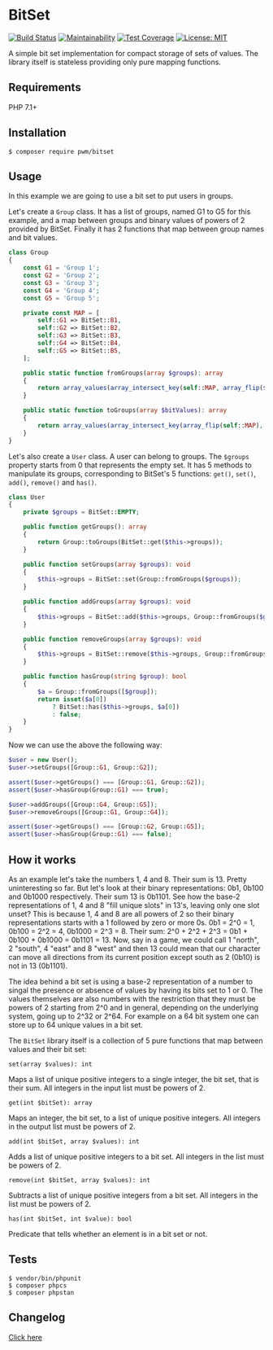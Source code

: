 # BitSet

[![Build Status](https://travis-ci.org/pwm/bitset.svg?branch=master)](https://travis-ci.org/pwm/bitset)
[![Maintainability](https://api.codeclimate.com/v1/badges/8a9d4702ab0538377dfc/maintainability)](https://codeclimate.com/github/pwm/bitset/maintainability)
[![Test Coverage](https://api.codeclimate.com/v1/badges/8a9d4702ab0538377dfc/test_coverage)](https://codeclimate.com/github/pwm/bitset/test_coverage)
[![License: MIT](https://img.shields.io/badge/License-MIT-yellow.svg)](https://opensource.org/licenses/MIT)

A simple bit set implementation for compact storage of sets of values. The library itself is stateless providing only pure mapping functions.

## Requirements

PHP 7.1+

## Installation

    $ composer require pwm/bitset

## Usage

In this example we are going to use a bit set to put users in groups.

Let's create a `Group` class. It has a list of groups, named G1 to G5 for this example, and a map between groups and binary values of powers of 2 provided by BitSet. Finally it has 2 functions that map between group names and bit values.

```php
class Group
{
    const G1 = 'Group 1';
    const G2 = 'Group 2';
    const G3 = 'Group 3';
    const G4 = 'Group 4';
    const G5 = 'Group 5';

    private const MAP = [
        self::G1 => BitSet::B1,
        self::G2 => BitSet::B2,
        self::G3 => BitSet::B3,
        self::G4 => BitSet::B4,
        self::G5 => BitSet::B5,
    ];

    public static function fromGroups(array $groups): array
    {
        return array_values(array_intersect_key(self::MAP, array_flip($groups)));
    }

    public static function toGroups(array $bitValues): array
    {
        return array_values(array_intersect_key(array_flip(self::MAP), array_flip($bitValues)));
    }
}
```

Let's also create a `User` class. A user can belong to groups. The `$groups` property starts from 0 that represents the empty set. It has 5 methods to manipulate its groups, corresponding to BitSet's 5 functions: `get()`, `set()`, `add()`, `remove()` and `has()`.

```php
class User
{
    private $groups = BitSet::EMPTY;

    public function getGroups(): array
    {
        return Group::toGroups(BitSet::get($this->groups));
    }

    public function setGroups(array $groups): void
    {
        $this->groups = BitSet::set(Group::fromGroups($groups));
    }

    public function addGroups(array $groups): void
    {
        $this->groups = BitSet::add($this->groups, Group::fromGroups($groups));
    }

    public function removeGroups(array $groups): void
    {
        $this->groups = BitSet::remove($this->groups, Group::fromGroups($groups));
    }

    public function hasGroup(string $group): bool
    {
        $a = Group::fromGroups([$group]);
        return isset($a[0])
            ? BitSet::has($this->groups, $a[0])
            : false;
    }
}
```

Now we can use the above the following way:

```php
$user = new User();
$user->setGroups([Group::G1, Group::G2]);

assert($user->getGroups() === [Group::G1, Group::G2]);
assert($user->hasGroup(Group::G1) === true);

$user->addGroups([Group::G4, Group::G5]);
$user->removeGroups([Group::G1, Group::G4]);

assert($user->getGroups() === [Group::G2, Group::G5]);
assert($user->hasGroup(Group::G1) === false);
```

## How it works

As an example let's take the numbers 1, 4 and 8. Their sum is 13. Pretty uninteresting so far. But let's look at their binary representations: 0b1, 0b100 and 0b1000 respectively. Their sum 13 is 0b1101. See how the base-2 representations of 1, 4 and 8 "fill unique slots" in 13's, leaving only one slot unset? This is because 1, 4 and 8 are all powers of 2 so their binary representations starts with a 1 followed by zero or more 0s. 0b1 = 2^0 = 1, 0b100 = 2^2 = 4, 0b1000 = 2^3 = 8. Their sum: 2^0 + 2^2 + 2^3 = 0b1 + 0b100 + 0b1000 = 0b1101 = 13. Now, say in a game, we could call 1 "north", 2 "south", 4 "east" and 8 "west" and then 13 could mean that our character can move all directions from its current position except south as 2 (0b10) is not in 13 (0b1101).

The idea behind a bit set is using a base-2 representation of a number to singal the presence or absence of values by having its bits set to 1 or 0. The values themselves are also numbers with the restriction that they must be powers of 2 starting from 2^0 and in general, depending on the underlying system, going up to 2^32 or 2^64. For example on a 64 bit system one can store up to 64 unique values in a bit set.

The `BitSet` library itself is a collection of 5 pure functions that map between values and their bit set:

`set(array $values): int`

Maps a list of unique positive integers to a single integer, the bit set, that is their sum. All integers in the input list must be powers of 2.

`get(int $bitSet): array`

Maps an integer, the bit set, to a list of unique positive integers. All integers in the output list must be powers of 2.

`add(int $bitSet, array $values): int`

Adds a list of unique positive integers to a bit set. All integers in the list must be powers of 2.

`remove(int $bitSet, array $values): int`

Subtracts a list of unique positive integers from a bit set. All integers in the list must be powers of 2.

`has(int $bitSet, int $value): bool`

Predicate that tells whether an element is in a bit set or not.

## Tests

	$ vendor/bin/phpunit
	$ composer phpcs
	$ composer phpstan

## Changelog

[Click here](changelog.md)
